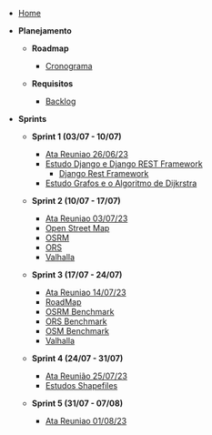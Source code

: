 - [Home](/)
- **Planejamento**
  - **Roadmap**
    - [Cronograma](./EstruturaProjeto/cronograma.md)

  - **Requisitos**
    - [Backlog](./EstruturaProjeto/backlog.md)
- **Sprints**

  - **Sprint 1 (03/07 - 10/07)**

    - [Ata Reuniao 26/06/23](./AtaReuniao/AtaReuniao_2606.md)
    - [Estudo Django e Django REST Framework](./Estudos/Django.md)
      - [Django Rest Framework](./Estudos/DRF.md)
    - [Estudo Grafos e o Algoritmo de Dijkrstra](./Estudos/Grafos.md)

  - **Sprint 2 (10/07 - 17/07)**

    - [Ata Reuniao 03/07/23](./AtaReuniao/AtaReuniao_0307.md)
    - [Open Street Map](./Estudos/OpenStreetMap.md)
    - [OSRM](./Estudos/osrm.md)
    - [ORS](./Estudos/OpenRouteService.md)
    - [Valhalla](./Estudos/Valhalla.md)

  - **Sprint 3 (17/07 - 24/07)**
  
    - [Ata Reuniao 14/07/23](./AtaReuniao/AtaReuniao_1407.md)
    - [RoadMap](./RoadMap.md)
    - [OSRM Benchmark](./Estudos/BenchmarkOSRM.md)
    - [ORS Benchmark](./Estudos/ORS_Benchmark.md)
    - [OSM Benchmark](./Estudos/OSM_Benchmark.md)
    - [Valhalla](./Estudos/Valhalla.md)

  - **Sprint 4 (24/07 - 31/07)**

    - [Ata Reunião 25/07/23]()
    - [Estudos Shapefiles](./Estudos/EstudoShapeFiles.md)
  
  - **Sprint 5 (31/07 - 07/08)**
    
    - [Ata Reuniao 01/08/23](./AtaReuniao/AtaReuniao_0108.md)

    
